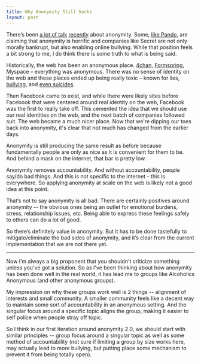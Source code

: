 ```yaml
---
title: Why Anonymity Still Sucks
layout: post
---
```


There’s been [a lot of talk](http://techcrunch.com/2014/03/23/secret-cyberbullying/) [recently](http://www.bustle.com/articles/34337-bullying-is-a-problem-for-all-of-us-and-the-app-secret-needs-to-do-something) about anonymity. Some, [like Pando](http://pando.com/2014/08/03/now-weve-seen-secrets-ugly-soul-will-investors-act/), are claiming that anonymity is horrific and companies like Secret are not only morally bankrupt, but also enabling online bullying. While that position feels a bit strong to me, I do think there is some truth to what is being said.

Historically, the web has been an anonymous place. [4chan](http://en.wikipedia.org/wiki/4chan#Media_attention), [Formspring](http://en.wikipedia.org/wiki/Formspring#Controversies), Myspace – everything was anonymous. There was no sense of identity on the web and these places ended up being really toxic – known for lies, [bullying](http://www.slate.com/articles/life/bulle/2010/03/how_should_facebook_and_myspace_handle_cyberbullying.html), and [even suicides](http://www.theverge.com/2013/9/17/4740902/no-good-answers-why-didnt-ask-fm-learn-from-the-formspring-suicides).

Then Facebook came to exist, and while there were likely sites before Facebook that were centered around real identity on the web, Facebook was the first to really take off. This cemented the idea that we should use our real identities on the web, and the next batch of companies followed suit. The web became a much nicer place. Now that we're dipping our toes back into anonymity, it's clear that not much has changed from the earlier days.

Anonymity is still producing the same result as before because fundamentally people are only as nice as it is convenient for them to be. And behind a mask on the internet, that bar is pretty low. 

Anonymity removes accountability. And without accountability, people say/do bad things. And this is not specific to the internet - this is everywhere. So applying anonymity at scale on the web is likely not a good idea at this point.

That’s not to say anonymity is all bad. There are certainly positives around anonymity -- the obvious ones being an outlet for emotional burdens, stress, relationship issues, etc. Being able to express these feelings safely to others can do a lot of good.

So there’s definitely value in anonymity. But it has to be done tastefully to mitigate/eliminate the bad sides of anonymity, and it’s clear from the current implementation that we are not there yet. 

<hr>

Now I’m always a big proponent that you shouldn't criticize something unless you've got a solution. So as I've been thinking about how anonymity has been done well in the real world, it has lead me to groups like Alcoholics Anonymous (and other anonymous groups). 

My impression on why these groups work well is 2 things -- alignment of interests and small community. A smaller community feels like a decent way to maintain some sort of accountability in an anonymous setting. And the singular focus around a specific topic aligns the group, making it easier to self police when people stray off topic.

So I think in our first iteration around anonymity 2.0, we should start with similar principles -- group focus around a singular topic as well as some method of accountability (not sure if limiting a group by size works here, may actually lead to more bullying, but putting place some mechanism to prevent it from being totally open).
